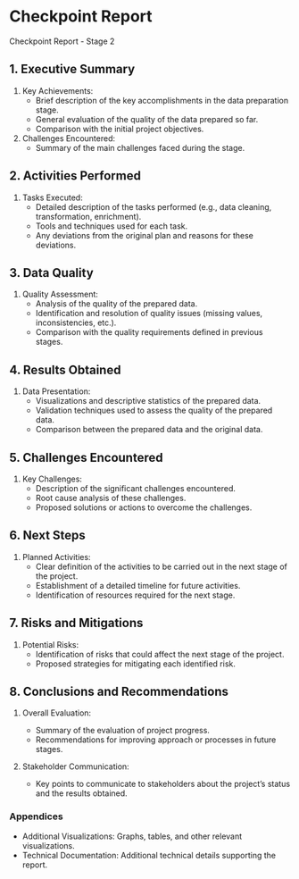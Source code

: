 # Checkpoint Report 

Checkpoint Report - Stage 2

## 1. Executive Summary

1. Key Achievements:
    * Brief description of the key accomplishments in the data preparation stage.
    * General evaluation of the quality of the data prepared so far.
    * Comparison with the initial project objectives.
2. Challenges Encountered:
    * Summary of the main challenges faced during the stage.

## 2. Activities Performed

1. Tasks Executed:
    * Detailed description of the tasks performed (e.g., data cleaning, transformation, enrichment).
    * Tools and techniques used for each task.
    * Any deviations from the original plan and reasons for these deviations.

## 3. Data Quality

1. Quality Assessment:
    * Analysis of the quality of the prepared data.
    * Identification and resolution of quality issues (missing values, inconsistencies, etc.).
    * Comparison with the quality requirements defined in previous stages.

## 4. Results Obtained

1. Data Presentation:
    * Visualizations and descriptive statistics of the prepared data.
    * Validation techniques used to assess the quality of the prepared data.
    * Comparison between the prepared data and the original data.

## 5. Challenges Encountered

1. Key Challenges:
    * Description of the significant challenges encountered.
    * Root cause analysis of these challenges.
    * Proposed solutions or actions to overcome the challenges.

## 6. Next Steps

1. Planned Activities:
    * Clear definition of the activities to be carried out in the next stage of the project.
    * Establishment of a detailed timeline for future activities.
    * Identification of resources required for the next stage.

## 7. Risks and Mitigations

1. Potential Risks:
    * Identification of risks that could affect the next stage of the project.
    * Proposed strategies for mitigating each identified risk.

## 8. Conclusions and Recommendations

1. Overall Evaluation:

    * Summary of the evaluation of project progress.
    * Recommendations for improving approach or processes in future stages.

2. Stakeholder Communication:

    * Key points to communicate to stakeholders about the project’s status and the results obtained.

### Appendices

* Additional Visualizations: Graphs, tables, and other relevant visualizations.
* Technical Documentation: Additional technical details supporting the report.
